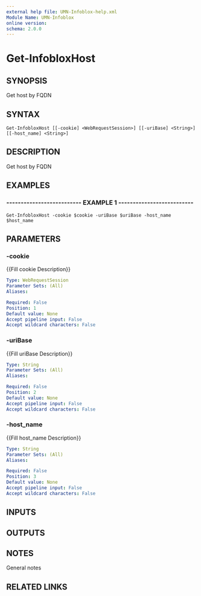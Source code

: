 ```yaml
---
external help file: UMN-Infoblox-help.xml
Module Name: UMN-Infoblox
online version: 
schema: 2.0.0
---
```


# Get-InfobloxHost

## SYNOPSIS
Get host by FQDN

## SYNTAX

```
Get-InfobloxHost [[-cookie] <WebRequestSession>] [[-uriBase] <String>] [[-host_name] <String>]
```

## DESCRIPTION
Get host by FQDN

## EXAMPLES

### -------------------------- EXAMPLE 1 --------------------------
```
Get-InfobloxHost -cookie $cookie -uriBase $uriBase -host_name $host_name
```

## PARAMETERS

### -cookie
{{Fill cookie Description}}

```yaml
Type: WebRequestSession
Parameter Sets: (All)
Aliases: 

Required: False
Position: 1
Default value: None
Accept pipeline input: False
Accept wildcard characters: False
```

### -uriBase
{{Fill uriBase Description}}

```yaml
Type: String
Parameter Sets: (All)
Aliases: 

Required: False
Position: 2
Default value: None
Accept pipeline input: False
Accept wildcard characters: False
```

### -host_name
{{Fill host_name Description}}

```yaml
Type: String
Parameter Sets: (All)
Aliases: 

Required: False
Position: 3
Default value: None
Accept pipeline input: False
Accept wildcard characters: False
```

## INPUTS

## OUTPUTS

## NOTES
General notes

## RELATED LINKS

